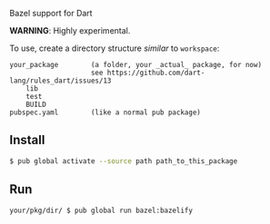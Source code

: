 Bazel support for Dart

**WARNING**: Highly experimental.

To use, create a directory structure _similar_ to `workspace`:

```
your_package        (a folder, your _actual_ package, for now)
                    see https://github.com/dart-lang/rules_dart/issues/13
    lib
    test
    BUILD
pubspec.yaml        (like a normal pub package)
```

## Install

```bash
$ pub global activate --source path path_to_this_package
```

## Run

```bash
your/pkg/dir/ $ pub global run bazel:bazelify
```
